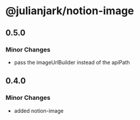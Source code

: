 # @julianjark/notion-image

## 0.5.0

### Minor Changes

- pass the imageUrlBuilder instead of the apiPath

## 0.4.0

### Minor Changes

- added notion-image
